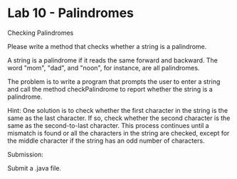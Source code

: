 # Lab 10 - Palindromes

Checking Palindromes

Please write a method that checks whether a string is a palindrome.

A string is a palindrome if it reads the same forward and backward. The word "mom", "dad", and "noon", for instance, are all palindromes.

The problem is to write a program that prompts the user to enter a string and call the method checkPalindrome to report whether the string is a palindrome.



Hint: One solution is to check whether the first character in the string is the same as the last character. If so, check whether the second character is the same as the second-to-last character. This process continues until a mismatch is found or all the characters in the string are checked, except for the middle character if the string has an odd number of characters.



Submission:

Submit a .java file.
